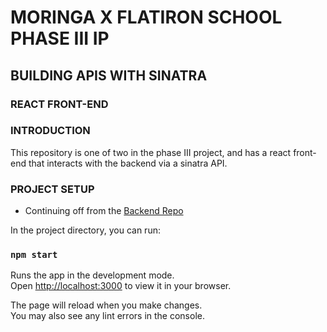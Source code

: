 # MORINGA X FLATIRON SCHOOL PHASE III IP

## BUILDING APIS WITH SINATRA

### REACT FRONT-END

### INTRODUCTION

This repository is one of two in the phase III project, and has a react front-end that interacts with the backend via a sinatra API.

### PROJECT SETUP

* Continuing off from the [Backend Repo]()

In the project directory, you can run:

### `npm start`

Runs the app in the development mode.\
Open [http://localhost:3000](http://localhost:3000) to view it in your browser.

The page will reload when you make changes.\
You may also see any lint errors in the console.

